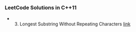### LeetCode Solutions in C++11

* 3. Longest Substring Without Repeating Characters
[link](https://leetcode.com/problems/longest-substring-without-repeating-characters)